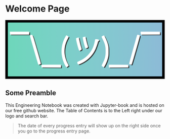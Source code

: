 # Welcome Page
<img src="images/beginning/v1logo.png" alt="/images/beginning/v1logo.png" width="1000px;" />

## Some Preamble
This Engineering Notebook was created with Jupyter-book and is hosted on our free github website.
The Table of Contents is to the Left right under our logo and search bar.
> The date of every progress entry will show up on the right side once you go to the progress entry page.
